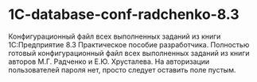# 1C-database-conf-radchenko-8.3
Конфигурационный файл всех выполненных заданий из книги 1С:Предприятие 8.3 Практическое пособие разработчика.
Полностью готовый конфигурационный файл всех выполненных заданий из книги авторов М.Г. Радченко и Е.Ю. Хрусталева.
На авторизации пользователей пароля нет, просто следует оставить поле пустым.
